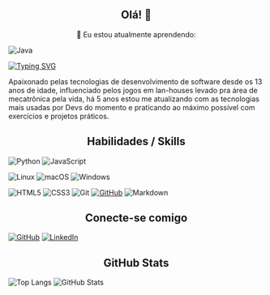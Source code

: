 <h2 style="text-align: center;"> Olá! 👋 </h2>

<p style="text-align: center;">🌱 Eu estou atualmente aprendendo:</p>

![Java](https://img.shields.io/badge/java-%23ED8B00.svg?style=for-the-badge&logo=openjdk&logoColor=white)

[![Typing SVG](https://readme-typing-svg.herokuapp.com/?color=87CEFA&size=35&center=true&vCenter=true&width=1000&lines=Adriano+Santos;Software+Developer;Desenvolvedor+de+Software;Welcome+to+my+Github+profile++:%29;Bem+vindo+ao+meu+perfil+do+GitHub+:%29)](https://git.io/typing-svg)

Apaixonado pelas tecnologias de desenvolvimento de software desde os 13 anos de idade, influenciado pelos jogos em lan-houses levado pra área de mecatrônica pela vida, há 5 anos estou me atualizando com as tecnologias mais usadas por Devs do momento e praticando ao máximo possível com exercícios e projetos práticos.

<h2 style="text-align: center;"> Habilidades / Skills </h2>
  
![Python](https://img.shields.io/badge/python-3670A0?style=for-the-badge&logo=python&logoColor=ffdd54)
![JavaScript](https://img.shields.io/badge/JavaScript-000?style=for-the-badge&logo=javascript)

![Linux](https://img.shields.io/badge/Linux-000?style=for-the-badge&logo=linux&logoColor=FCC624)
![macOS](https://img.shields.io/badge/mac%20os-000000?style=for-the-badge&logo=macos&logoColor=F0F0F0)
![Windows](https://img.shields.io/badge/Windows-000?style=for-the-badge&logo=windows&logoColor=2CA5E0)

![HTML5](https://img.shields.io/badge/HTML5-000?style=for-the-badge&logo=html5)
![CSS3](https://img.shields.io/badge/CSS3-000?style=for-the-badge&logo=css3&logoColor=264CE4)
![Git](https://img.shields.io/badge/Git-000?style=for-the-badge&logo=git)
[![GitHub](https://img.shields.io/badge/GitHub-100000?style=for-the-badge&logo=github&logoColor=white)](https://github.com/adrianosantosgit)
![Markdown](https://img.shields.io/badge/Markdown-000?style=for-the-badge&logo=markdown)

<h2 style="text-align: center;"> Conecte-se comigo </h2>

[![GitHub](https://img.shields.io/badge/GitHub-000?style=for-the-badge&logo=github&logoColor=0E76A8)](https://github.com/adrianosantosgit)
[![LinkedIn](https://img.shields.io/badge/LinkedIn-000?style=for-the-badge&logo=linkedin&logoColor=0E76A8)](https://www.linkedin.com/in/adrianosantosbr/)

<h2 style="text-align: center;"> GitHub Stats </h2>

![Top Langs](https://github-readme-stats-git-masterrstaa-rickstaa.vercel.app/api/top-langs/?username=adrianosantosgit&layout=compact&bg_color=000&border_color=30A3DC&title_color=E94D5F&text_color=FFF)
![GitHub Stats](https://github-readme-stats.vercel.app/api?username=adrianosantosgit&theme=transparent&bg_color=000&border_color=30A3DC&show_icons=true&icon_color=30A3DC&title_color=E94D5F&text_color=FFF)

<!--
**adrianosantosgit/adrianosantosgit** is a ✨ _special_ ✨ repository because its `README.md` (this file) appears on your GitHub profile.

Here are some ideas to get you started:

- 🔭 I’m currently working on ...
- 🌱 I’m currently learning ...
- 👯 I’m looking to collaborate on ...
- 🤔 I’m looking for help with ...
- 💬 Ask me about ...
- 📫 How to reach me: ...
- 😄 Pronouns: ...
- ⚡ Fun fact: ...
-->
